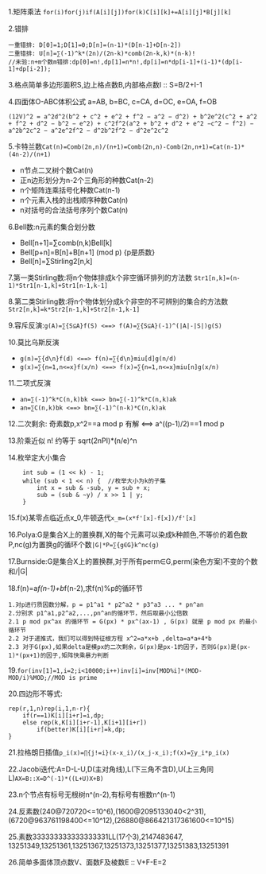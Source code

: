 1.矩阵乘法
 	`for(i)for(j)if(A[i][j])for(k)C[i][k]+=A[i][j]*B[j][k]`

2.错排

	一重错排: D[0]=1;D[1]=0;D[n]=(n-1)*(D[n-1]+D[n-2])
	二重错排: U[n]=∑(-1)^k*(2n)/(2n-k)*comb(2n-k,k)*(n-k)!
	//未验:n+m个数m错排:dp[0]=n!,dp[1]=n*n!,dp[i]=n*dp[i-1]+(i-1)*(dp[i-1]+dp[i-2]);

3.格点简单多边形面积S,边上格点数B,内部格点数I :: S=B/2+I-1

4.四面体O-ABC体积公式 a=AB, b=BC, c=CA, d=OC, e=OA, f=OB

	(12V)^2 = a^2d^2(b^2 + c^2 + e^2 + f^2 − a^2 − d^2) + b^2e^2(c^2 + a^2 + f^2 + d^2 − b^2 − e^2) + c^2f^2(a^2 + b^2 + d^2 + e^2 −c^2 − f^2) − a^2b^2c^2 − a^2e^2f^2 − d^2b^2f^2 − d^2e^2c^2

5.卡特兰数`Cat(n)=Comb(2n,n)/(n+1)=Comb(2n,n)-Comb(2n,n+1)=Cat(n-1)*(4n-2)/(n+1)`

+ n节点二叉树个数Cat(n)
+ 正n边形划分为n-2个三角形的种数Cat(n-2)
+ n个矩阵连乘括号化种数Cat(n-1)
+ n个元素入栈的出栈顺序种数Cat(n)
+ n对括号的合法括号序列个数Cat(n)

6.Bell数:n元素的集合划分数

+ Bell[n+1]=∑comb(n,k)Bell[k]
+ Bell[p+n]=B[n]+B[n+1] (mod p) {p是质数}
+ Bell[n]=∑Stirling2[n,k]

7.第一类Stirling数:将n个物体排成k个非空循环排列的方法数
	`Str1[n,k]=(n-1)*Str1[n-1,k]+Str1[n-1,k-1]`

8.第二类Stirling数:将n个物体划分成k个非空的不可辨别的集合的方法数
	`Str2[n,k]=k*Str2[n-1,k]+Str2[n-1,k-1]`

9.容斥反演:`g(A)=∑{S⊆A}f(S) <==> f(A)=∑{S⊆A}(-1)^(|A|-|S|)g(S)`

10.莫比乌斯反演

+ `g(n)=∑{d\n}f(d) <==> f(n)=∑{d\n}miu[d]g(n/d)`
+ `g(x)=∑{n=1,n<=x}f(x/n) <==> f(x)=∑{n=1,n<=x}miu[n]g(x/n)`

11.二项式反演

+ `an=∑(-1)^k*C(n,k)bk <==> bn=∑(-1)^k*C(n,k)ak`
+ `an=∑C(n,k)bk <==> bn=∑(-1)^(n-k)*C(n,k)ak`

12.二次剩余: 奇素数p,x^2==a mod p 有解 <==> a^((p-1)/2)==1 mod p

13.阶乘近似 n! 约等于 sqrt(2nPI)*(n/e)^n

14.枚举定大小集合

		int sub = (1 << k) - 1;
		while (sub < 1 << n) {	//枚举大小为k的子集
			int x = sub & -sub, y = sub + x;
			sub = (sub & ~y) / x >> 1 | y;
		}

15.f(x)某零点临近点x_0,牛顿迭代`x_m=(x*f'[x]-f[x])/f'[x]`

16.Polya:G是集合X上的置换群,X的每个元素可以染成k种颜色,不等价的着色数P,nc(g)为置换g的循环个数`|G|*P=∑{g∈G}k^nc(g)`

17.Burnside:G是集合X上的置换群,对于所有perm∈G,perm(染色方案)不变的个数和/|G|

18.f(n)=a*f(n-1)+b*f(n-2),求f(n)%p的循环节

	1.对p进行质因数分解，p = p1^a1 * p2^a2 * p3^a3 ... * pn^an
	2.分别求 p1^a1,p2^a2,...,pn^an的循环节，然后取最小公倍数
	2.1 p mod px^ax 的循环节 = G(px) * px^(ax-1) , G(px) 就是 p mod px 的最小循环节
	2.2 对于递推式，我们可以得到特征根方程 x^2=a*x+b ,delta=a*a+4*b
	2.3 对于G(px),如果delta是模px的二次剩余，G(px)是px-1的因子，否则G(px)是(px-1)*(px+1)的因子,矩阵快乘暴力判断

19.`for(inv[1]=1,i=2;i<10000;i++)inv[i]=inv[MOD%i]*(MOD-MOD/i)%MOD;//MOD is prime`

20.四边形不等式:

	rep(r,1,n)rep(i,1,n-r){
		if(r==1)K[i][i+r]=i,dp;
		else rep(k,K[i][i+r-1],K[i+1][i+r])
			if(better)K[i][i+r]=k,dp;
	}

21.拉格朗日插值`p_i(x)=∏{j!=i}(x-x_i)/(x_j-x_i);f(x)=∑y_i*p_i(x)`

22.Jacobi迭代:A=D-L-U,D(主对角线),L(下三角不含D),U(上三角同L)`AX=B::X=D^(-1)*((L+U)X+B)`

23.n个节点有标号无根树n^(n-2),有标号有根数n^(n-1)

24.反素数(240@720720<=10^6),(1600@2095133040<2^31),
(6720@963761198400<=10^12),(26880@866421317361600<=10^15)

25.素数333333333333333331LL(17个3),2147483647,
13251349,13251361,13251367,13251373,13251377,13251383,13251391

26.简单多面体顶点数V、面数F及棱数E :: V+F-E=2
